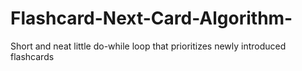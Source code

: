 # Flashcard-Next-Card-Algorithm-
Short and neat little do-while loop that prioritizes newly introduced flashcards
